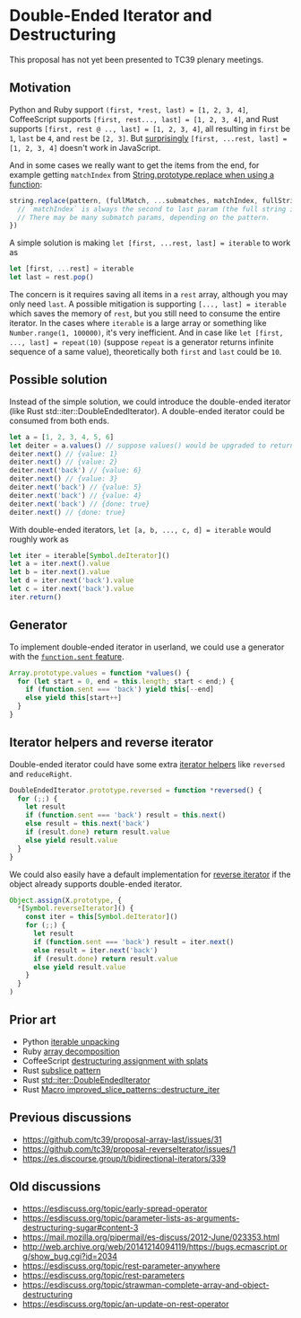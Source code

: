 # Double-Ended Iterator and Destructuring

This proposal has not yet been presented to TC39 plenary meetings.

## Motivation

Python and Ruby support `(first, *rest, last) = [1, 2, 3, 4]`, CoffeeScript supports `[first, rest..., last] = [1, 2, 3, 4]`, and Rust supports `[first, rest @ .., last] = [1, 2, 3, 4]`, all resulting in `first` be `1`, `last` be `4`, and `rest` be `[2, 3]`. But [surprisingly](https://stackoverflow.com/questions/33064377/destructuring-to-get-the-last-element-of-an-array-in-es6) `[first, ...rest, last] = [1, 2, 3, 4]` doesn't work in JavaScript.

And in some cases we really want to get the items from the end, for example getting `matchIndex` from [String.prototype.replace when using a function](https://developer.mozilla.org/en-US/docs/Web/JavaScript/Reference/Global_Objects/String/replace#Specifying_a_function_as_a_parameter):

```js
string.replace(pattern, (fullMatch, ...submatches, matchIndex, fullString) => {
  // `matchIndex` is always the second to last param (the full string is the last param).
  // There may be many submatch params, depending on the pattern.
})
```

A simple solution is making `let [first, ...rest, last] = iterable` to work as

```js
let [first, ...rest] = iterable
let last = rest.pop()
```

The concern is it requires saving all items in a `rest` array, although you may only need `last`. A possible mitigation is supporting `[..., last] = iterable` which saves the memory of `rest`, but you still need to consume the entire iterator. In the cases where `iterable` is a large array or something like `Number.range(1, 100000)`, it's very inefficient. And in case like `let [first, ..., last] = repeat(10)` (suppose `repeat` is a generator returns infinite sequence of a same value), theoretically both `first` and `last` could be `10`.

## Possible solution

Instead of the simple solution, we could introduce the double-ended iterator (like Rust std::iter::DoubleEndedIterator). A double-ended iterator could be consumed from both ends.

```js
let a = [1, 2, 3, 4, 5, 6]
let deiter = a.values() // suppose values() would be upgraded to return a double-ended iterator
deiter.next() // {value: 1}
deiter.next() // {value: 2}
deiter.next('back') // {value: 6}
deiter.next() // {value: 3}
deiter.next('back') // {value: 5}
deiter.next('back') // {value: 4}
deiter.next('back') // {done: true}
deiter.next() // {done: true}
```

With double-ended iterators, `let [a, b, ..., c, d] = iterable` would roughly work as

```js
let iter = iterable[Symbol.deIterator]()
let a = iter.next().value
let b = iter.next().value
let d = iter.next('back').value
let c = iter.next('back').value
iter.return()
```

## Generator

To implement double-ended iterator in userland, we could use a generator with the [`function.sent` feature](https://github.com/tc39/proposal-function.sent).

```js
Array.prototype.values = function *values() {
  for (let start = 0, end = this.length; start < end;) {
    if (function.sent === 'back') yield this[--end]
    else yield this[start++]
  }
}
```

## Iterator helpers and reverse iterator

Double-ended iterator could have some extra [iterator helpers](https://github.com/tc39/proposal-iterator-helpers) like `reversed` and `reduceRight`.

```js
DoubleEndedIterator.prototype.reversed = function *reversed() {
  for (;;) {
    let result
    if (function.sent === 'back') result = this.next()
    else result = this.next('back')
    if (result.done) return result.value
    else yield result.value
  }
}
```

We could also easily have a default implementation for [reverse iterator](https://github.com/tc39/proposal-reverseIterator) if the object already supports double-ended iterator.

```js
Object.assign(X.prototype, {
  *[Symbol.reverseIterator]() {
    const iter = this[Symbol.deIterator]()
    for (;;) {
      let result
      if (function.sent === 'back') result = iter.next()
      else result = iter.next('back')
      if (result.done) return result.value
      else yield result.value
    }
  }
)
```

## Prior art
- Python [iterable unpacking](https://www.python.org/dev/peps/pep-3132/)
- Ruby [array decomposition](https://docs.ruby-lang.org/en/2.7.0/doc/syntax/assignment_rdoc.html#label-Array+Decomposition)
- CoffeeScript [destructuring assignment with splats](https://coffeescript.org/#destructuring)
- Rust [subslice pattern](https://rust-lang.github.io/rfcs/2359-subslice-pattern-syntax.html)
- Rust [std::iter::DoubleEndedIterator](https://doc.rust-lang.org/std/iter/trait.DoubleEndedIterator.html)
- Rust [Macro improved_slice_patterns::destructure_iter](https://docs.rs/improved_slice_patterns/2.0.1/improved_slice_patterns/macro.destructure_iter.html)

## Previous discussions
- https://github.com/tc39/proposal-array-last/issues/31
- https://github.com/tc39/proposal-reverseIterator/issues/1
- https://es.discourse.group/t/bidirectional-iterators/339

## Old discussions
- https://esdiscuss.org/topic/early-spread-operator
- https://esdiscuss.org/topic/parameter-lists-as-arguments-destructuring-sugar#content-3
- https://mail.mozilla.org/pipermail/es-discuss/2012-June/023353.html
- http://web.archive.org/web/20141214094119/https://bugs.ecmascript.org/show_bug.cgi?id=2034
- https://esdiscuss.org/topic/rest-parameter-anywhere
- https://esdiscuss.org/topic/rest-parameters
- https://esdiscuss.org/topic/strawman-complete-array-and-object-destructuring
- https://esdiscuss.org/topic/an-update-on-rest-operator
